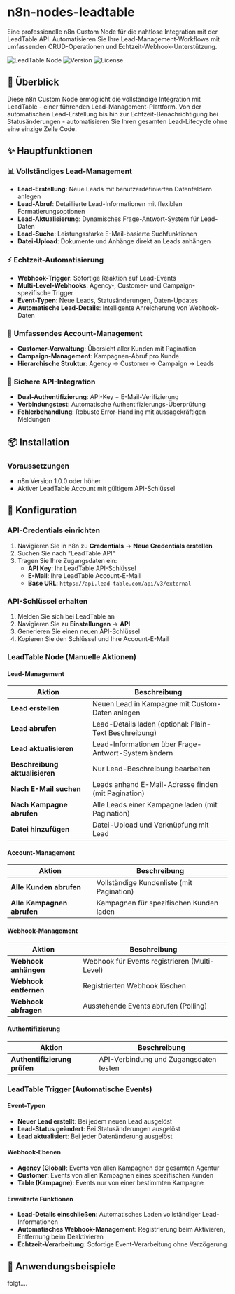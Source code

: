 # n8n-nodes-leadtable

Eine professionelle n8n Custom Node für die nahtlose Integration mit der LeadTable API. Automatisieren Sie Ihre Lead-Management-Workflows mit umfassenden CRUD-Operationen und Echtzeit-Webhook-Unterstützung.

![LeadTable Node](https://img.shields.io/badge/n8n-community--node-FF6D5A)
![Version](https://img.shields.io/badge/version-1.0.0-blue)
![License](https://img.shields.io/badge/license-MIT-green)

## 🚀 Überblick

Diese n8n Custom Node ermöglicht die vollständige Integration mit LeadTable - einer führenden Lead-Management-Plattform. Von der automatischen Lead-Erstellung bis hin zur Echtzeit-Benachrichtigung bei Statusänderungen - automatisieren Sie Ihren gesamten Lead-Lifecycle ohne eine einzige Zeile Code.

## ✨ Hauptfunktionen

### 📊 **Vollständiges Lead-Management**

- **Lead-Erstellung**: Neue Leads mit benutzerdefinierten Datenfeldern anlegen
- **Lead-Abruf**: Detaillierte Lead-Informationen mit flexiblen Formatierungsoptionen
- **Lead-Aktualisierung**: Dynamisches Frage-Antwort-System für Lead-Daten
- **Lead-Suche**: Leistungsstarke E-Mail-basierte Suchfunktionen
- **Datei-Upload**: Dokumente und Anhänge direkt an Leads anhängen

### ⚡ **Echtzeit-Automatisierung**

- **Webhook-Trigger**: Sofortige Reaktion auf Lead-Events
- **Multi-Level-Webhooks**: Agency-, Customer- und Campaign-spezifische Trigger
- **Event-Typen**: Neue Leads, Statusänderungen, Daten-Updates
- **Automatische Lead-Details**: Intelligente Anreicherung von Webhook-Daten

### 🏢 **Umfassendes Account-Management**

- **Customer-Verwaltung**: Übersicht aller Kunden mit Pagination
- **Campaign-Management**: Kampagnen-Abruf pro Kunde
- **Hierarchische Struktur**: Agency → Customer → Campaign → Leads

### 🔐 **Sichere API-Integration**

- **Dual-Authentifizierung**: API-Key + E-Mail-Verifizierung
- **Verbindungstest**: Automatische Authentifizierungs-Überprüfung
- **Fehlerbehandlung**: Robuste Error-Handling mit aussagekräftigen Meldungen

## 📦 Installation

### Voraussetzungen

- n8n Version 1.0.0 oder höher
- Aktiver LeadTable Account mit gültigem API-Schlüssel

## 🔧 Konfiguration

### API-Credentials einrichten

1. Navigieren Sie in n8n zu **Credentials** → **Neue Credentials erstellen**
2. Suchen Sie nach "LeadTable API"
3. Tragen Sie Ihre Zugangsdaten ein:
   - **API Key**: Ihr LeadTable API-Schlüssel
   - **E-Mail**: Ihre LeadTable Account-E-Mail
   - **Base URL**: `https://api.lead-table.com/api/v3/external`

### API-Schlüssel erhalten

1. Melden Sie sich bei LeadTable an
2. Navigieren Sie zu **Einstellungen** → **API**
3. Generieren Sie einen neuen API-Schlüssel
4. Kopieren Sie den Schlüssel und Ihre Account-E-Mail

### LeadTable Node (Manuelle Aktionen)

#### **Lead-Management**

| Aktion                         | Beschreibung                                           |
| ------------------------------ | ------------------------------------------------------ |
| **Lead erstellen**             | Neuen Lead in Kampagne mit Custom-Daten anlegen        |
| **Lead abrufen**               | Lead-Details laden (optional: Plain-Text Beschreibung) |
| **Lead aktualisieren**         | Lead-Informationen über Frage-Antwort-System ändern    |
| **Beschreibung aktualisieren** | Nur Lead-Beschreibung bearbeiten                       |
| **Nach E-Mail suchen**         | Leads anhand E-Mail-Adresse finden (mit Pagination)    |
| **Nach Kampagne abrufen**      | Alle Leads einer Kampagne laden (mit Pagination)       |
| **Datei hinzufügen**           | Datei-Upload und Verknüpfung mit Lead                  |

#### **Account-Management**

| Aktion                     | Beschreibung                              |
| -------------------------- | ----------------------------------------- |
| **Alle Kunden abrufen**    | Vollständige Kundenliste (mit Pagination) |
| **Alle Kampagnen abrufen** | Kampagnen für spezifischen Kunden laden   |

#### **Webhook-Management**

| Aktion                | Beschreibung                                  |
| --------------------- | --------------------------------------------- |
| **Webhook anhängen**  | Webhook für Events registrieren (Multi-Level) |
| **Webhook entfernen** | Registrierten Webhook löschen                 |
| **Webhook abfragen**  | Ausstehende Events abrufen (Polling)          |

#### **Authentifizierung**

| Aktion                       | Beschreibung                           |
| ---------------------------- | -------------------------------------- |
| **Authentifizierung prüfen** | API-Verbindung und Zugangsdaten testen |

### LeadTable Trigger (Automatische Events)

#### **Event-Typen**

- **Neuer Lead erstellt**: Bei jedem neuen Lead ausgelöst
- **Lead-Status geändert**: Bei Statusänderungen ausgelöst
- **Lead aktualisiert**: Bei jeder Datenänderung ausgelöst

#### **Webhook-Ebenen**

- **Agency (Global)**: Events von allen Kampagnen der gesamten Agentur
- **Customer**: Events von allen Kampagnen eines spezifischen Kunden
- **Table (Kampagne)**: Events nur von einer bestimmten Kampagne

#### **Erweiterte Funktionen**

- **Lead-Details einschließen**: Automatisches Laden vollständiger Lead-Informationen
- **Automatisches Webhook-Management**: Registrierung beim Aktivieren, Entfernung beim Deaktivieren
- **Echtzeit-Verarbeitung**: Sofortige Event-Verarbeitung ohne Verzögerung

## 📖 Anwendungsbeispiele

folgt....
